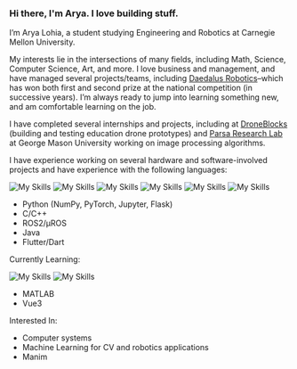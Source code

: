### Hi there, I'm Arya. I love building stuff.

I’m Arya Lohia, a student studying Engineering and Robotics at Carnegie Mellon University.

My interests lie in the intersections of many fields, including Math, Science, Computer Science, Art, and more. I love business and management, and have managed several projects/teams, including [Daedalus Robotics](https://daedalusavr.weebly.com)–which has won both first and second prize at the national competition (in successive years).
I’m always ready to jump into learning something new, and am comfortable learning on the job.

I have completed several internships and projects, including at [DroneBlocks](https://droneblocks.io/?srsltid=AfmBOoqoDPsTc2tDeZzhPUyq87-n2WMh_tJRnVPchNp3-vQH170K6WlM) (building and testing education drone prototypes) and [Parsa Research Lab](https://mason.gmu.edu/~mparsa/) at George Mason University working on image processing algorithms.

I have experience working on several hardware and software-involved projects and have experience with the following languages:

![My Skills](https://skillicons.dev/icons?i=python) ![My Skills](https://skillicons.dev/icons?i=c) ![My Skills](https://skillicons.dev/icons?i=cpp) ![My Skills](https://skillicons.dev/icons?i=ros) ![My Skills](https://skillicons.dev/icons?i=java) ![My Skills](https://skillicons.dev/icons?i=flutter) 

- Python (NumPy, PyTorch, Jupyter, Flask)
- C/C++
- ROS2/µROS
- Java
- Flutter/Dart

Currently Learning:

 ![My Skills](https://skillicons.dev/icons?i=matlab) ![My Skills](https://skillicons.dev/icons?i=vue)

- MATLAB
- Vue3

Interested In:
- Computer systems
- Machine Learning for CV and robotics applications
- Manim

<!--
**a-lohia/a-lohia** is a ✨ _special_ ✨ repository because its `README.md` (this file) appears on your GitHub profile.

Here are some ideas to get you started:

- 🔭 I’m currently working on ...
- 🌱 I’m currently learning ...
- 👯 I’m looking to collaborate on ...
- 🤔 I’m looking for help with ...
- 💬 Ask me about ...
- 📫 How to reach me: ...
- 😄 Pronouns: ...
- ⚡ Fun fact: ...
-->
